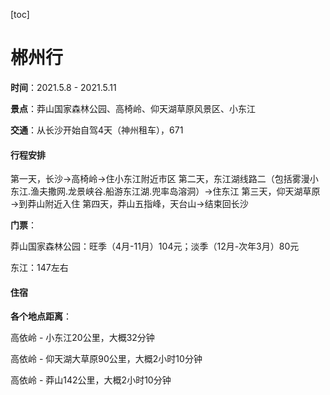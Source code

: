 [toc]

# 郴州行

**时间**：2021.5.8 - 2021.5.11

**景点**：莽山国家森林公园、高椅岭、仰天湖草原风景区、小东江

**交通**：从长沙开始自驾4天（神州租车），671

#### 行程安排

第一天，长沙→高椅岭→住小东江附近市区
第二天，东江湖线路二（包括雾漫小东江.渔夫撒网.龙景峡谷.船游东江湖.兜率岛溶洞）→住东江
第三天，仰天湖草原→到莽山附近入住
第四天，莽山五指峰，天台山→结束回长沙

**门票**：

莽山国家森林公园：旺季（4月-11月）104元；淡季（12月-次年3月）80元

东江：147左右



#### 住宿





**各个地点距离**：

高依岭 - 小东江20公里，大概32分钟

高依岭 - 仰天湖大草原90公里，大概2小时10分钟

高依岭 - 莽山142公里，大概2小时10分钟

### 